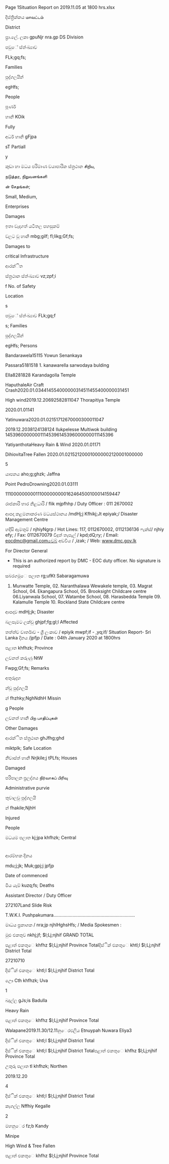 Page 1Situation Report on 2019.11.05 at 1800 hrs.xlsx

දිස්ත්‍රික්කය மாவட்டம்

District

ප්‍රා.ලේ. ලකා gpuNjr nra.gp DS Division

පවුේ ස්ත්‍ංඛ්‍යාව

FLk;gq;fs;

Families

පුද්ගලයින්

egHfs;

People

පූර්ණ

හානි KOik

Fully

අර්ධ හානි gFjpa

sT Partiall

y

කුඩා හා මධය පරිමාණ වයාපාරික ස්ත්‍රථාන சிறிய,

நடுத்தர, நிறுவனங்களி

ன் சேதங்கள்;

Small, Medium,

Enterprises

Damages

ඉතා වැදගත් යටිතල පහසුකම්

වලට වූ හානි mbg;gilf; fl;likg;Gf;fs;

Damages to

critical Infrastructure

ආරක්ිත

ස්ත්‍රථාන ස්ත්‍ංඛ්‍යාව vz;zpf;i

f No. of Safety

Location

s

පවුේ ස්ත්‍ංඛ්‍යාව FLk;gq;f

s; Families

පුද්ගලයින්

egHfs; Persons

Bandarawela15115 Yowun Senankaya

Passara5181518 1. kanawarella sarwodaya bulding

Ella8281828 Karandagolla Temple

HaputhaleAir Craft Crash2020.01.034414554000000314511455400000031451

High wind2019.12.20692582811047 Thorapitiya Temple

2020.01.01141

Yatinuwara2020.01.02151712670000300011047

2019.12.2038124138124 Ilukpelesse Multiwok building 145396000000011145396145396000000011145396

YatiyanthotaHeavy Rain & Wind 2020.01.01171

DihiovitaTree Fallen 2020.01.021521200010000002120001000000

5

යාපනය aho;g;ghzk; Jaffna

Point PedroDrowning2020.01.03111

111000000000111000000000162464500100014159447

රාජකාරි භාර නිළධාරි / flik mjpfhhp / Duty Officer : 011 2670002

ආපදා කළමනාකරණ මධයස්ථානය /mdHj;j Kfhikj;Jt epiyak;/ Disaster Management Centre

හදිසි ඇමතුම් / njhiyNgrp / Hot Lines: 117, 0112670002, 0112136136 ෆැක්ස්/ njhiy efy; / Fax: 0112670079 විදුත් තැපැල් / kpd;dQ;ry; / Email: eocdmc@gmail.comවෙබ් අඩවිය / ,izak; / Web: www.dmc.gov.lk

For Director General

* This is an authorized report by DMC - EOC duty officer. No signature is required

සබරගමුෙ පලාත rg;ufKt Sabaragamuwa

01. Munwatte Temple, 02. Naranthalawa Wewakele temple, 03. Magrat School, 04. Ekangapura School, 05. Brooksight Childcare centre 06.Liyanwala School, 07. Watambe School, 08. Harasbedda Temple 09. Kalamulle Temple 10. Rockland State Childcare centre

ආපදාව mdHj;jk; Disaster

බලපෑමට ලක්වු ghjpf;fg;gl;l Affected

තත්ත්ව වාර්තාව - ශ්‍රී ලංකාව / epiyik mwpf;if - ,yq;if/ Situation Report- Sri Lanka දිනය /jpfjp / Date : 04th January 2020 at 1800hrs

පළාත khfhzk; Province

ලවනත් කරුණු NtW

Fwpg;Gf;fs; Remarks

අතුරුදහ

න්වූ පුද්ගලයි

න් fhzhky;NghNdhH Missin

g People

ලවනත් හානි பிற பாதிப்புகள்

Other Damages

ආරක්ිත ස්ත්‍රථාන ghJfhg;ghd

miktplk; Safe Location

නිවාස්ත්‍ හානි Nrjkile;j tPLfs; Houses

Damaged

පරිපාලන ප්‍රලද්ශය நிர்வாகப் பிரிவு

Administrative purvie

තුවාලවු පුද්ගලයි

න් fhakile;NjhH

Injured

People

මධයම පලාත kj;jpa khfhzk; Central

#

ආරම්භක දිනය

mdu;j;jk; Muk;gpj;j jpfjp

Date of commenced

මිය යෑම් kuzq;fs; Deaths

Assistant Director / Duty Officer

272107Land Slide Risk

T.W.K.I. Pushpakumara……………………………………………………….

මාධය ප්‍රකාශක / nra;jp njhlHghsHfs; / Media Spokesmen :

මුළු එකතුව nkhj;jf; $l;Lj;njhif GRAND TOTAL

පළාත් ඵකතුෙ khfhz $l;Lj;njhif Province Totalදිස්ික් එකතුෙ khtl;l $l;Lj;njhif District Total

27210710

දිස්ික් එකතුෙ khtl;l $l;Lj;njhif District Total

ඌෙ Cth khfhzk; Uva

1

බදුල්ල gJs;is Badulla

Heavy Rain

පළාත් ඵකතුෙ khfhz $l;Lj;njhif Province Total

Walapane2019.11.30/12.11නුෙරඑලිය Etnuypah Nuwara Eliya3

දිස්ික් එකතුෙ khtl;l $l;Lj;njhif District Total

දිස්ික් එකතුෙ khtl;l $l;Lj;njhif District Totalපළාත් ඵකතුෙ khfhz $l;Lj;njhif Province Total

උතුරු පලාත tl khfhzk; Northen

2019.12.20

4

දිස්ික් එකතුෙ khtl;l $l;Lj;njhif District Total

කෑගල්ල Nffhiy Kegalle

2

මහනුෙර fz;b Kandy

Minipe

High Wind & Tree Fallen

පළාත් ඵකතුෙ khfhz $l;Lj;njhif Province Total